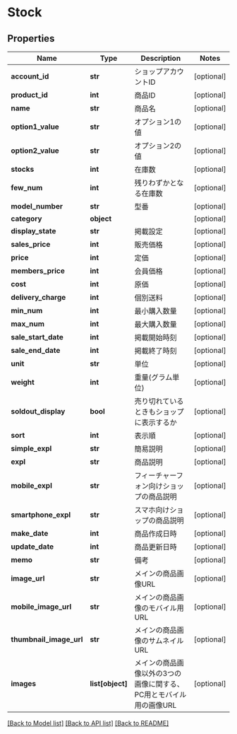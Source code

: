 # Stock

## Properties
Name | Type | Description | Notes
------------ | ------------- | ------------- | -------------
**account_id** | **str** | ショップアカウントID | [optional] 
**product_id** | **int** | 商品ID | [optional] 
**name** | **str** | 商品名 | [optional] 
**option1_value** | **str** | オプション1の値 | [optional] 
**option2_value** | **str** | オプション2の値 | [optional] 
**stocks** | **int** | 在庫数 | [optional] 
**few_num** | **int** | 残りわずかとなる在庫数 | [optional] 
**model_number** | **str** | 型番 | [optional] 
**category** | **object** |  | [optional] 
**display_state** | **str** | 掲載設定 | [optional] 
**sales_price** | **int** | 販売価格 | [optional] 
**price** | **int** | 定価 | [optional] 
**members_price** | **int** | 会員価格 | [optional] 
**cost** | **int** | 原価 | [optional] 
**delivery_charge** | **int** | 個別送料 | [optional] 
**min_num** | **int** | 最小購入数量 | [optional] 
**max_num** | **int** | 最大購入数量 | [optional] 
**sale_start_date** | **int** | 掲載開始時刻 | [optional] 
**sale_end_date** | **int** | 掲載終了時刻 | [optional] 
**unit** | **str** | 単位 | [optional] 
**weight** | **int** | 重量(グラム単位) | [optional] 
**soldout_display** | **bool** | 売り切れているときもショップに表示するか | [optional] 
**sort** | **int** | 表示順 | [optional] 
**simple_expl** | **str** | 簡易説明 | [optional] 
**expl** | **str** | 商品説明 | [optional] 
**mobile_expl** | **str** | フィーチャーフォン向けショップの商品説明 | [optional] 
**smartphone_expl** | **str** | スマホ向けショップの商品説明 | [optional] 
**make_date** | **int** | 商品作成日時 | [optional] 
**update_date** | **int** | 商品更新日時 | [optional] 
**memo** | **str** | 備考 | [optional] 
**image_url** | **str** | メインの商品画像URL | [optional] 
**mobile_image_url** | **str** | メインの商品画像のモバイル用URL | [optional] 
**thumbnail_image_url** | **str** | メインの商品画像のサムネイルURL | [optional] 
**images** | **list[object]** | メインの商品画像以外の3つの画像に関する、PC用とモバイル用の画像URL | [optional] 

[[Back to Model list]](../README.md#documentation-for-models) [[Back to API list]](../README.md#documentation-for-api-endpoints) [[Back to README]](../README.md)


